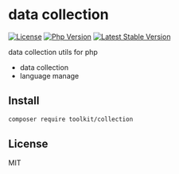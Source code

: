 # data collection

[![License](https://img.shields.io/packagist/l/toolkit/collection.svg?style=flat-square)](LICENSE)
[![Php Version](https://img.shields.io/badge/php-%3E=7.1.0-brightgreen.svg?maxAge=2592000)](https://packagist.org/packages/toolkit/collection)
[![Latest Stable Version](http://img.shields.io/packagist/v/toolkit/collection.svg)](https://packagist.org/packages/toolkit/collection)

data collection utils for php

- data collection
- language manage

## Install

```bash
composer require toolkit/collection
```

## License

MIT
